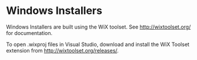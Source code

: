 Windows Installers
==================

Windows Installers are built using the WiX toolset. See http://wixtoolset.org/ for documentation.

To open .wixproj files in Visual Studio, download and install the WiX Toolset extension from http://wixtoolset.org/releases/.
